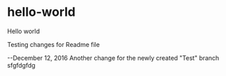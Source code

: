 # hello-world
Hello world

Testing changes for Readme file

--December 12, 2016
Another change for the newly created "Test" branch
sfgfdgfdg
